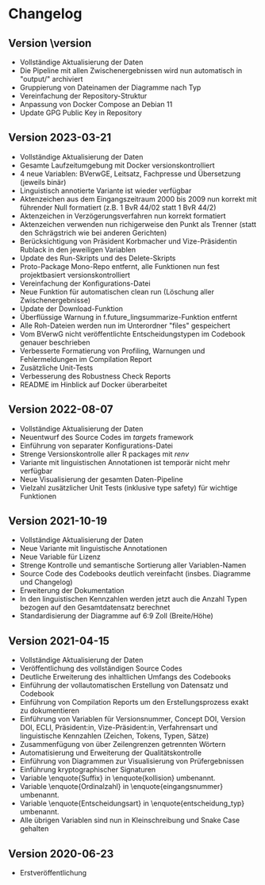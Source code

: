 
# Changelog


## Version \version

- Vollständige Aktualisierung der Daten
- Die Pipeline mit allen Zwischenergebnissen wird nun automatisch in "output/" archiviert
- Gruppierung von Dateinamen der Diagramme nach Typ
- Vereinfachung der Repository-Struktur
- Anpassung von Docker Compose an Debian 11
- Update GPG Public Key in Repository




## Version 2023-03-21

- Vollständige Aktualisierung der Daten
- Gesamte Laufzeitumgebung mit Docker versionskontrolliert
- 4 neue Variablen: BVerwGE, Leitsatz, Fachpresse und Übersetzung (jeweils binär)
- Linguistisch annotierte Variante ist wieder verfügbar
- Aktenzeichen aus dem Eingangszeitraum 2000 bis 2009 nun korrekt mit führender Null formatiert (z.B. 1 BvR 44/02 statt 1 BvR 44/2)
- Aktenzeichen in Verzögerungsverfahren nun korrekt formatiert
- Aktenzeichen verwenden nun richigerweise den Punkt als Trenner (statt den Schrägstrich wie bei anderen Gerichten)
- Berücksichtigung von Präsident Korbmacher und Vize-Präsidentin Rublack in den jeweiligen Variablen
- Update des Run-Skripts und des Delete-Skripts
- Proto-Package Mono-Repo entfernt, alle Funktionen nun fest projektbasiert versionskontrolliert
- Vereinfachung der Konfigurations-Datei
- Neue Funktion für automatischen clean run (Löschung aller Zwischenergebnisse)
- Update der Download-Funktion
- Überflüssige Warnung in f.future_lingsummarize-Funktion entfernt
- Alle Roh-Dateien werden nun im Unterordner "files" gespeichert
- Vom BVerwG nicht veröffentlichte Entscheidungstypen im Codebook genauer beschrieben
- Verbesserte Formatierung von Profiling, Warnungen und Fehlermeldungen im Compilation Report
- Zusätzliche Unit-Tests
- Verbesserung des Robustness Check Reports
- README im Hinblick auf Docker überarbeitet




## Version 2022-08-07

- Vollständige Aktualisierung der Daten
- Neuentwurf des Source Codes im *targets* framework
- Einführung von separater Konfigurations-Datei
- Strenge Versionskontrolle aller R packages mit *renv*
- Variante mit linguistischen Annotationen ist temporär nicht mehr verfügbar
- Neue Visualisierung der gesamten Daten-Pipeline
- Vielzahl zusätzlicher Unit Tests (inklusive type safety) für wichtige Funktionen



## Version 2021-10-19

- Vollständige Aktualisierung der Daten
- Neue Variante mit linguistische Annotationen 
- Neue Variable für Lizenz
- Strenge Kontrolle und semantische Sortierung aller Variablen-Namen
- Source Code des Codebooks deutlich vereinfacht (insbes. Diagramme und Changelog)
- Erweiterung der Dokumentation
- In den linguistischen Kennzahlen werden jetzt auch die Anzahl Typen bezogen auf den Gesamtdatensatz berechnet
- Standardisierung der Diagramme auf 6:9 Zoll (Breite/Höhe) 



## Version 2021-04-15

- Vollständige Aktualisierung der Daten
- Veröffentlichung des vollständigen Source Codes
- Deutliche Erweiterung des inhaltlichen Umfangs des Codebooks
- Einführung der vollautomatischen Erstellung von Datensatz und Codebook
- Einführung von Compilation Reports um den Erstellungsprozess exakt zu dokumentieren
- Einführung von Variablen für Versionsnummer, Concept DOI, Version DOI, ECLI, Präsident:in, Vize-Präsident:in, Verfahrensart und linguistische Kennzahlen (Zeichen, Tokens, Typen, Sätze)
- Zusammenfügung von über Zeilengrenzen getrennten Wörtern
- Automatisierung und Erweiterung der Qualitätskontrolle
- Einführung von Diagrammen zur Visualisierung von Prüfergebnissen
- Einführung kryptographischer Signaturen
- Variable \enquote{Suffix} in \enquote{kollision} umbenannt.
- Variable \enquote{Ordinalzahl} in \enquote{eingangsnummer} umbenannt.
- Variable \enquote{Entscheidungsart} in \enquote{entscheidung\_typ} umbenannt.
- Alle übrigen Variablen sind nun in Kleinschreibung und Snake Case gehalten



## Version 2020-06-23

- Erstveröffentlichung

